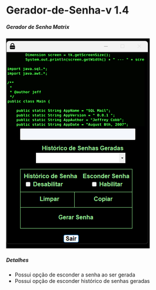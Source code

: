# Gerador-de-Senha-v 1.4


#####  Gerador de Senha Matrix ####

<img src="./PNG/Captura de tela 2023-09-17 202612.png"/>


#####  Detalhes ####

- Possui opção de esconder a senha ao ser gerada
- Possui opção de esconder histórico de senhas geradas

